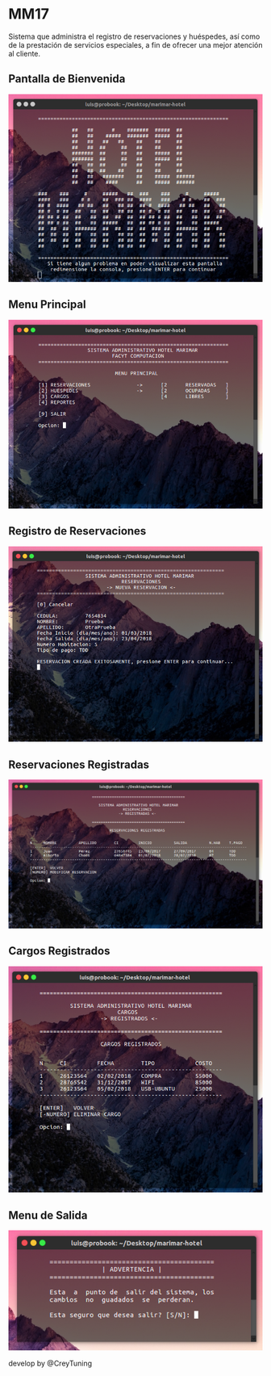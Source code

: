 # MM17
Sistema que administra el registro de reservaciones y huéspedes, así como de la prestación de servicios especiales, a fin de ofrecer una mejor atención al cliente. 

## Pantalla de Bienvenida
![WELCOME SCREEN](https://github.com/CreyTuning/MM17/blob/master/Resources/images/img1.PNG)

## Menu Principal
![MAIN MENU](https://github.com/CreyTuning/MM17/blob/master/Resources/images/img2.PNG)

## Registro de Reservaciones
![REGISTRO DE RESERVACIONES](https://github.com/CreyTuning/MM17/blob/master/Resources/images/img6.PNG)

## Reservaciones Registradas
![RESERVACION REGISTRADAS](https://github.com/CreyTuning/MM17/blob/master/Resources/images/img3.PNG)

## Cargos Registrados
![CARGOS REGISTRADOS](https://github.com/CreyTuning/MM17/blob/master/Resources/images/img4.PNG)

## Menu de Salida
![MENU DE SALIDA](https://github.com/CreyTuning/MM17/blob/master/Resources/images/img5.PNG)

develop by @CreyTuning